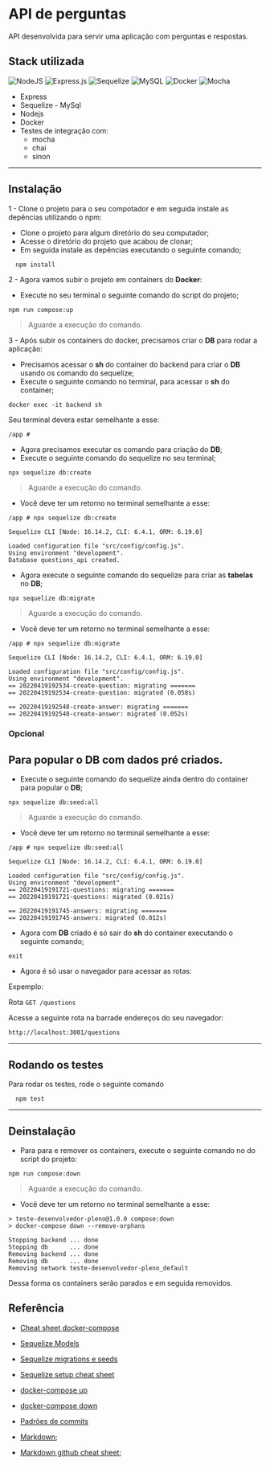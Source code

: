 

# API de perguntas

API desenvolvida para servir uma aplicação com perguntas e respostas.

## Stack utilizada

![NodeJS](https://img.shields.io/badge/node.js-6DA55F?style=for-the-badge&logo=node.js&logoColor=white)
![Express.js](https://img.shields.io/badge/express.js-%23404d59.svg?style=for-the-badge&logo=express&logoColor=%2361DAFB)
![Sequelize](https://img.shields.io/badge/Sequelize-52B0E7?style=for-the-badge&logo=Sequelize&logoColor=white)
![MySQL](https://img.shields.io/badge/mysql-%2300f.svg?style=for-the-badge&logo=mysql&logoColor=white)
![Docker](https://img.shields.io/badge/docker-%230db7ed.svg?style=for-the-badge&logo=docker&logoColor=white)
![Mocha](https://img.shields.io/badge/-mocha-%238D6748?style=for-the-badge&logo=mocha&logoColor=white)

* Express
* Sequelize - MySql
* Nodejs
* Docker
* Testes de integração com:
  - mocha
  - chai
  - sinon

---

## Instalação

1 - Clone o projeto para o seu compotador e em seguida instale as depências utilizando o npm:

* Clone o projeto para algum diretório do seu computador;
* Acesse o diretório do projeto que acabou de clonar;
* Em seguida instale as depências executando o seguinte comando;

```
  npm install
```

2 - Agora vamos subir o projeto em containers do **Docker**:

* Execute no seu terminal o seguinte comando do script do projeto;

```
npm run compose:up
```
> Aguarde a execução do comando.

3 - Após subir os containers do docker, precisamos criar o **DB** para rodar a aplicação:

* Precisamos acessar o **sh** do container do backend para criar o **DB** usando os comando do sequelize;
* Execute o seguinte comando no terminal, para acessar o **sh** do container;

```
docker exec -it backend sh
```

Seu terminal devera estar semelhante a esse:

```
/app # 
```

* Agora precisamos executar os comando para criação do **DB**;
* Execute o seguinte comando do sequelize no seu terminal;

```
npx sequelize db:create
```
> Aguarde a execução do comando.

- Você deve ter um retorno no terminal semelhante a esse:

```
/app # npx sequelize db:create

Sequelize CLI [Node: 16.14.2, CLI: 6.4.1, ORM: 6.19.0]

Loaded configuration file "src/config/config.js".
Using environment "development".
Database questions_api created.
```

* Agora execute o seguinte comando do sequelize para criar as **tabelas** no **DB**;

```
npx sequelize db:migrate
```
> Aguarde a execução do comando.

- Você deve ter um retorno no terminal semelhante a esse:

```
/app # npx sequelize db:migrate

Sequelize CLI [Node: 16.14.2, CLI: 6.4.1, ORM: 6.19.0]

Loaded configuration file "src/config/config.js".
Using environment "development".
== 20220419192534-create-question: migrating =======
== 20220419192534-create-question: migrated (0.058s)

== 20220419192548-create-answer: migrating =======
== 20220419192548-create-answer: migrated (0.052s)
```

### Opcional
## Para popular o DB com dados pré criados.

* Execute o seguinte comando do sequelize ainda dentro do container para popular o **DB**;

```
npx sequelize db:seed:all
```
> Aguarde a execução do comando.

- Você deve ter um retorno no terminal semelhante a esse:

```
/app # npx sequelize db:seed:all

Sequelize CLI [Node: 16.14.2, CLI: 6.4.1, ORM: 6.19.0]

Loaded configuration file "src/config/config.js".
Using environment "development".
== 20220419191721-questions: migrating =======
== 20220419191721-questions: migrated (0.021s)

== 20220419191745-answers: migrating =======
== 20220419191745-answers: migrated (0.012s)
```

* Agora com **DB** criado é só sair do **sh** do container executando o seguinte comando;

```
exit
```

* Agora é só usar o navegador para acessar as rotas:

Expemplo:

Rota `GET /questions`

Acesse a seguinte rota na barrade endereços do seu navegador:

```
http://localhost:3001/questions
```

---

## Rodando os testes

Para rodar os testes, rode o seguinte comando

```
  npm test
```

---

## Deinstalação

* Para para e remover os containers, execute o seguinte comando no do script do projeto:

```
npm run compose:down
```
> Aguarde a execução do comando.

- Você deve ter um retorno no terminal semelhante a esse:

```
> teste-desenvolvedor-pleno@1.0.0 compose:down
> docker-compose down --remove-orphans

Stopping backend ... done
Stopping db      ... done
Removing backend ... done
Removing db      ... done
Removing network teste-desenvolvedor-pleno_default
```
Dessa forma os containers serão parados e em seguida removidos.

## Referência

- [Cheat sheet docker-compose](https://dockerlabs.collabnix.com/docker/cheatsheet/)

- [Sequelize Models](https://sequelize.org/docs/v6/core-concepts/model-basics/)

- [Sequelize migrations e seeds](https://sequelize.org/docs/v6/other-topics/migrations/)

- [Sequelize setup cheat sheet](https://github.com/tryber/Trybe-CheatSheets/tree/master/backend/sequelize/setup)

- [docker-compose up](https://docs.docker.com/compose/reference/up/)

- [docker-compose down](https://docs.docker.com/compose/reference/down/)

- [Padrões de commits](https://github.com/iuricode/padroes-de-commits)

- [Markdown](https://pt.wikipedia.org/wiki/Markdown);

- [Markdown github cheat sheet](https://github.com/adam-p/markdown-here/wiki/Markdown-Cheatsheet);

